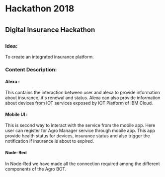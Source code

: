 <h1>Hackathon 2018<h1>
<h2>Digital Insurance Hackathon<h2> 
<body>
 <p>
<h3>Idea:</h3>
 <p>To create an integrated insurance platform.</p>
 </p>

<h3>Content Description:</h3>

<p>
<h4>Alexa :</h4>
<p>This contains the interaction between user and alexa to provide information about insurance, it's renewal and status. Alexa can also provide information about devices from IOT services exposed by IOT Platform of IBM Cloud.</p>
</p>

<p>
<h4>Mobile UI :</h4>
<p>This is second way to interact with the service from the mobile app. Here  user can register for Agro Manager service through mobile app. This app provide health status for devices, insurance status and also trigger the notification if insurance is about to expired.</p>
 </p>
 
 <p>
 <h4>Node-Red</h4>
 <p>In Node-Red we have made all the connection required among the different components of the Agro BOT.</p>
 </p>
</body>

